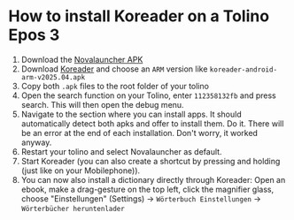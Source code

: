# How to install Koreader on a Tolino Epos 3

1. Download the [Novalauncher APK](https://novalauncher.com/apk/NovaLauncher_8.1.1.apk)
2. Download [Koreader](https://github.com/koreader/koreader/releases) and choose an `ARM` version like `koreader-android-arm-v2025.04.apk`
3. Copy both `.apk` files to the root folder of your tolino
4. Open the search function on your Tolino, enter `112358132fb` and press search. This will then open the debug menu.
5. Navigate to the section where you can install apps. It should automatically detect both apks and offer to install them. Do it. There will be an error at the end of each installation. Don't worry, it worked anyway.
6. Restart your tolino and select Novalauncher as default.
7. Start Koreader (you can also create a shortcut by pressing and holding (just like on your Mobilephone)).
8. You can now also install a dictionary directly through Koreader: Open an ebook, make a drag-gesture on the top left, click the magnifier glass, choose "Einstellungen" (Settings) -> `Wörterbuch Einstellungen` -> `Wörterbücher heruntenlader`
